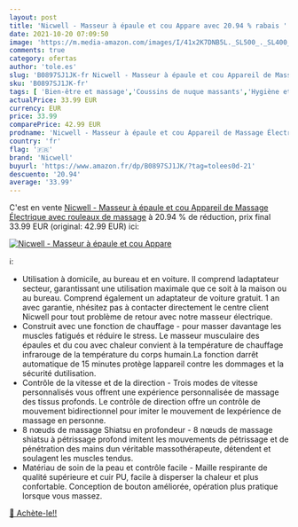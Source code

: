 ```yaml
---
layout: post
title: 'Nicwell - Masseur à épaule et cou Appare avec 20.94 % rabais '
date: 2021-10-20 07:09:50
image: 'https://m.media-amazon.com/images/I/41x2K7DNB5L._SL500_._SL400_.jpg'
comments: true
category: ofertas
author: 'tole.es'
slug: 'B0897SJ1JK-fr Nicwell - Masseur à épaule et cou Appareil de Massage...'
sku: 'B0897SJ1JK-fr'
tags: [ 'Bien-être et massage','Coussins de nuque massants','Hygiène et Santé','Massage et relaxation','Masseurs électriques','nicwell', ]
actualPrice: 33.99 EUR
currency: EUR
price: 33.99
comparePrice: 42.99 EUR
prodname: 'Nicwell - Masseur à épaule et cou Appareil de Massage Électrique avec rouleaux de massage'
country: 'fr'
flag: '🇫🇷'
brand: 'Nicwell'
buyurl: 'https://www.amazon.fr/dp/B0897SJ1JK/?tag=tolees0d-21'
descuento: '20.94'
average: '33.99'
---
```


C'est en vente [Nicwell - Masseur à épaule et cou Appareil de Massage Électrique avec rouleaux de massage](https://www.amazon.fr/dp/B0897SJ1JK/?tag=tolees0d-21)  à  20.94 % de réduction, prix final  33.99 EUR (original: 42.99 EUR) ici:

[![Nicwell - Masseur à épaule et cou Appare](https://m.media-amazon.com/images/I/41x2K7DNB5L._SL500_._SL400_.jpg)](https://www.amazon.fr/dp/B0897SJ1JK/?tag=tolees0d-21)

ℹ️:

- Utilisation à domicile, au bureau et en voiture. Il comprend ladaptateur secteur, garantissant une utilisation maximale que ce soit à la maison ou au bureau. Comprend également un adaptateur de voiture gratuit. 1 an avec garantie, nhésitez pas à contacter directement le centre client Nicwell pour tout problème de retour avec notre masseur électrique.
- Construit avec une fonction de chauffage - pour masser davantage les muscles fatigués et réduire le stress. Le masseur musculaire des épaules et du cou avec chaleur convient à la température de chauffage infrarouge de la température du corps humain.La fonction darrêt automatique de 15 minutes protège lappareil contre les dommages et la sécurité dutilisation.
- Contrôle de la vitesse et de la direction - Trois modes de vitesse personnalisés vous offrent une expérience personnalisée de massage des tissus profonds. Le contrôle de direction offre un contrôle de mouvement bidirectionnel pour imiter le mouvement de lexpérience de massage en personne.
- 8 nœuds de massage Shiatsu en profondeur - 8 nœuds de massage shiatsu à pétrissage profond imitent les mouvements de pétrissage et de pénétration des mains dun véritable massothérapeute, détendent et soulagent les muscles tendus.
- Matériau de soin de la peau et contrôle facile - Maille respirante de qualité supérieure et cuir PU, facile à disperser la chaleur et plus confortable. Conception de bouton améliorée, opération plus pratique lorsque vous massez.

[🛒 Achète-le!!](https://www.amazon.fr/dp/B0897SJ1JK/?tag=tolees0d-21)
